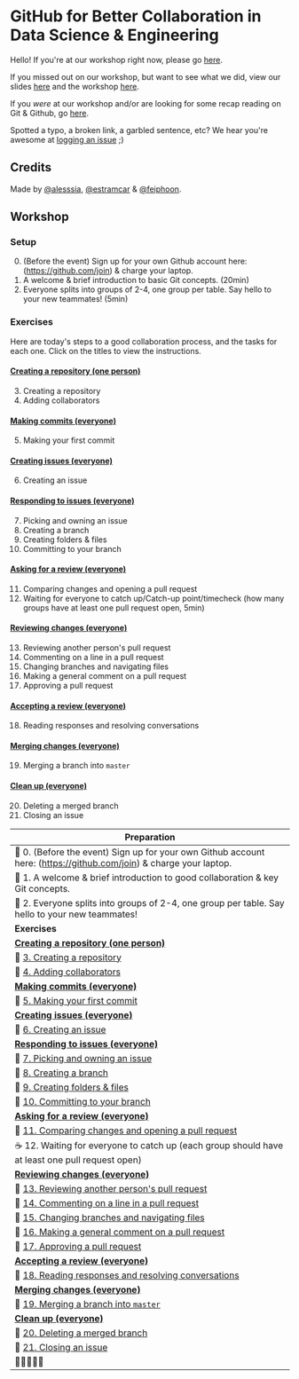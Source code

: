# GitHub for Better Collaboration in Data Science & Engineering

Hello! If you're at our workshop right now, please go [here](#Workshop).

If you missed out on our workshop, but want to see what we did, view our slides [here](/slides) and the workshop [here](#Workshop).

If you *were* at our workshop and/or are looking for some  recap reading on Git & Github, go [here](DOCS.md).

Spotted a typo, a broken link, a garbled sentence, etc? We hear you're awesome at [logging an issue](https://github.com/feiphoon/github-workshop/issues/new) ;)

## Credits

Made by [@alesssia](https://github.com/alesssia), [@estramcar](https://github.com/estramcar) & [@feiphoon](https://github.com/feiphoon).

## Workshop

### Setup

0. (Before the event) Sign up for your own Github account here: (https://github.com/join) & charge your laptop.
1. A welcome & brief introduction to basic Git concepts. (20min)
2. Everyone splits into groups of 2-4, one group per table. Say hello to your new teammates! (5min)

### Exercises

Here are today's steps to a good collaboration process, and the tasks for each one. Click on the titles to view the instructions.

#### [Creating a repository (one person)](/workshop/01-creating-a-repository)
3. Creating a repository
4. Adding collaborators

#### [Making commits (everyone)](/workshop/02-making-commits)
5. Making your first commit

#### [Creating issues (everyone)](/workshop/03-creating-issues)
6. Creating an issue

#### [Responding to issues (everyone)](/workshop/04-responding-to-issues)
7. Picking and owning an issue
8. Creating a branch
9. Creating folders & files
10. Committing to your branch

#### [Asking for a review (everyone)](/workshop/05-asking-for-a-review)
11. Comparing changes and opening a pull request
12. Waiting for everyone to catch up/Catch-up point/timecheck (how many groups have at least one pull request open, 5min)

#### [Reviewing changes (everyone)](/workshop/06-reviewing-changes)
13. Reviewing another person's pull request
14. Commenting on a line in a pull request
15. Changing branches and navigating files
16. Making a general comment on a pull request
17. Approving a pull request

#### [Accepting a review (everyone)](/workshop/07-accepting-review)
18. Reading responses and resolving conversations

#### [Merging changes (everyone)](/workshop/08-merging-changes)
19. Merging a branch into `master`

#### [Clean up (everyone)](/workshop/09-clean-up)
20. Deleting a merged branch
21. Closing an issue



| **Preparation**                                                                                                       |
|-----------------------------------------------------------------------------------------------------------------------|
| :memo: 0. (Before the event) Sign up for your own Github account here: (https://github.com/join) & charge your laptop.|
| :speech_balloon: 1. A welcome & brief introduction to good collaboration & key Git concepts.                          |
| :wave: 2. Everyone splits into groups of 2-4, one group per table. Say hello to your new teammates!                   |
| **Exercises**                                                                                                         |
| **[Creating a repository (one person)](/workshop/01-creating-a-repository)**                                          |
| :link: [3. Creating a repository](/workshop/01-creating-a-repository.md#L3)                                           |
| :link: [4. Adding collaborators](/workshop/01-creating-a-repository.md#L18)                                           |
| **[Making commits (everyone)](/workshop/02-making-commits)**                                                          |
| :link: [5. Making your first commit](/workshop/02-making-commits.md#L3)                                               |
| **[Creating issues (everyone)](/workshop/03-creating-issues)**                                                        |
| :link: [6. Creating an issue](/workshop/03-creating-issues.md#L3)                                                     |
| **[Responding to issues (everyone)](/workshop/04-responding-to-issues)**                                              |
| :link: [7. Picking and owning an issue](/workshop/04-responding-to-issues.md#L3)                                      |
| :link: [8. Creating a branch](/workshop/04-responding-to-issues.md#L7)                                                |
| :link: [9. Creating folders & files](/workshop/04-responding-to-issues.md#L11)                                        |
| :link: [10. Committing to your branch](/workshop/04-responding-to-issues.md#L15)                                      |
| **[Asking for a review (everyone)](/workshop/05-asking-for-a-review)**                                                |
| :link: [11. Comparing changes and opening a pull request](/workshop/05-asking-for-a-review.md#L3)                     |
| :coffee: 12. Waiting for everyone to catch up (each group should have at least one pull request open)                 |
| **[Reviewing changes (everyone)](/workshop/06-reviewing-changes)**                                                    |
| :link: [13. Reviewing another person's pull request](/workshop/06-reviewing-changes.md#L3)                            |
| :link: [14. Commenting on a line in a pull request](/workshop/06-reviewing-changes.md#L8)                             |
| :link: [15. Changing branches and navigating files](/workshop/06-reviewing-changes.md#L10)                            |
| :link: [16. Making a general comment on a pull request](/workshop/06-reviewing-changes.md#L14)                        |
| :link: [17. Approving a pull request](/workshop/06-reviewing-changes.md#L22)                                          |
| **[Accepting a review (everyone)](/workshop/07-accepting-review)**                                                    |
| :link: [18. Reading responses and resolving conversations](/workshop/07-accepting-review.md#L3)                       |
| **[Merging changes (everyone)](/workshop/08-merging-changes)**                                                        |
| :link: [19. Merging a branch into `master`](/workshop/08-merging-changes.md#L3)                                       |
| **[Clean up (everyone)](/workshop/09-clean-up)**                                                                      |
| :link: [20. Deleting a merged branch](/workshop/09-clean-up.md#L3)                                                    |
| :link: [21. Closing an issue](/workshop/09-clean-up.md#L6)                                                            |
| :tada::tada::tada::tada::tada:                                                                                        |
